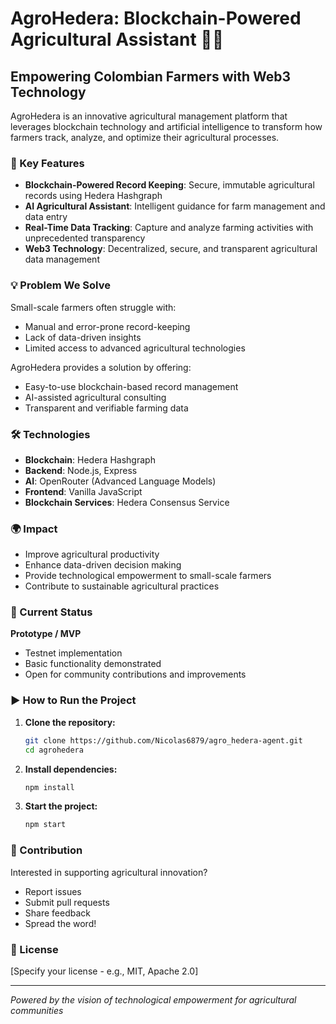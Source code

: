 # AgroHedera: Blockchain-Powered Agricultural Assistant 🌱🔗

## Empowering Colombian Farmers with Web3 Technology

AgroHedera is an innovative agricultural management platform that leverages blockchain technology and artificial intelligence to transform how farmers track, analyze, and optimize their agricultural processes.

### 🚀 Key Features

- **Blockchain-Powered Record Keeping**: Secure, immutable agricultural records using Hedera Hashgraph
- **AI Agricultural Assistant**: Intelligent guidance for farm management and data entry
- **Real-Time Data Tracking**: Capture and analyze farming activities with unprecedented transparency
- **Web3 Technology**: Decentralized, secure, and transparent agricultural data management

### 💡 Problem We Solve

Small-scale farmers often struggle with:
- Manual and error-prone record-keeping
- Lack of data-driven insights
- Limited access to advanced agricultural technologies

AgroHedera provides a solution by offering:
- Easy-to-use blockchain-based record management
- AI-assisted agricultural consulting
- Transparent and verifiable farming data

### 🛠 Technologies

- **Blockchain**: Hedera Hashgraph
- **Backend**: Node.js, Express
- **AI**: OpenRouter (Advanced Language Models)
- **Frontend**: Vanilla JavaScript
- **Blockchain Services**: Hedera Consensus Service

### 🌍 Impact

- Improve agricultural productivity
- Enhance data-driven decision making
- Provide technological empowerment to small-scale farmers
- Contribute to sustainable agricultural practices

### 🚧 Current Status

**Prototype / MVP**
- Testnet implementation
- Basic functionality demonstrated
- Open for community contributions and improvements

### ▶️ How to Run the Project

1. **Clone the repository:**
   ```sh
   git clone https://github.com/Nicolas6879/agro_hedera-agent.git
   cd agrohedera
   ```
2. **Install dependencies:**
   ```sh
   npm install
   ```
3. **Start the project:**
   ```sh
   npm start
   ```

### 🤝 Contribution

Interested in supporting agricultural innovation? 
- Report issues
- Submit pull requests
- Share feedback
- Spread the word!

### 📄 License

[Specify your license - e.g., MIT, Apache 2.0]

---

*Powered by the vision of technological empowerment for agricultural communities*
